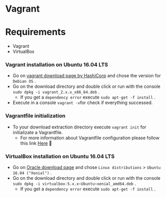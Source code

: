 # Vagrant

# Requirements
  * Vagrant
  * VirtualBox

### Vagrant installation on Ubuntu 16.04 LTS  
* Go on [vagrant download page by HashiCorp]('https://www.vagrantup.com/downloads.html') and chose the version for `Debian OS` .
* Go on the download directory and double click or run with the console `sudo dpkg -i vagrant_2.x.x_x86_64.deb` .
  * If you get a `dependency error` execute `sudo apt-get -f install` .
* Execute in a console `vagrant -v`for check if everything successed.  

### Vagrantfile initialization
* To your download extraction directory execute `vagrant init` for initializate a Vagrantfile.
  * For more information about Vagrantfile configuration please follow this link [Here]('https://www.vagrantup.com/docs/vagrantfile/') :link:

### VirtualBox installation on Ubuntu 16.04 LTS
* Go on [Oracle download page]('https://www.virtualbox.org/wiki/Downloads') and chose `Linux distributions` > `Ubuntu 16.04 ("Xenial")` .
* Go on the download directory and double click or run with the console `sudo dpkg -i virtualbox-5.x.x~Ubuntu~xenial_amd64.deb` .
  * If you get a `dependency error` execute `sudo apt-get -f install` .
